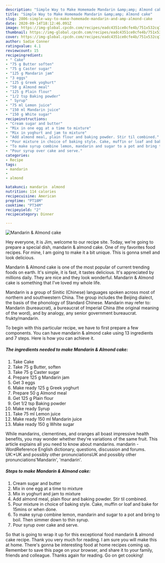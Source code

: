 ```yaml
---
description: "Simple Way to Make Homemade Mandarin &amp;amp; Almond cake"
title: "Simple Way to Make Homemade Mandarin &amp;amp; Almond cake"
slug: 2806-simple-way-to-make-homemade-mandarin-and-amp-almond-cake
date: 2020-09-14T18:12:46.091Z
image: https://img-global.cpcdn.com/recipes/eadc4351ce0cfe4b/751x532cq70/mandarin-almond-cake-recipe-main-photo.jpg
thumbnail: https://img-global.cpcdn.com/recipes/eadc4351ce0cfe4b/751x532cq70/mandarin-almond-cake-recipe-main-photo.jpg
cover: https://img-global.cpcdn.com/recipes/eadc4351ce0cfe4b/751x532cq70/mandarin-almond-cake-recipe-main-photo.jpg
author: Sadie Conner
ratingvalue: 4.1
reviewcount: 15
recipeingredient:
- " Cake"
- "75 g Butter soften"
- "75 g Caster sugar"
- "125 g Mandarin jam"
- "3 eggs"
- "125 g Greek yoghurt"
- "50 g Almond meal"
- "125 g Plain flour"
- "1/2 tsp Baking powder"
- " Syrup"
- "75 ml Lemon juice"
- "150 ml Mandarin juice"
- "150 g White sugar"
recipeinstructions:
- "Cream sugar and butter"
- "Mix in one egg at a time to mixture"
- "Mix in yoghurt and jam to mixture"
- "Add almond meal, plain flour and baking powder. Stir til combined."
- "Pour mixture in choice of baking style. Cake, muffin or loaf and bake for 15mins or when done."
- "To make syrup combine lemon, mandarin and sugar to a pot and bring to boil. Then simmer down to thin syrup."
- "Pour syrup over cake and serve."
categories:
- Recipe
tags:
- mandarin
- 
- almond

katakunci: mandarin  almond 
nutrition: 114 calories
recipecuisine: American
preptime: "PT18M"
cooktime: "PT34M"
recipeyield: "2"
recipecategory: Dinner

---
```



![Mandarin &amp; Almond cake](https://img-global.cpcdn.com/recipes/eadc4351ce0cfe4b/751x532cq70/mandarin-almond-cake-recipe-main-photo.jpg)

Hey everyone, it is Jim, welcome to our recipe site. Today, we're going to prepare a special dish, mandarin &amp; almond cake. One of my favorites food recipes. For mine, I am going to make it a bit unique. This is gonna smell and look delicious.

Mandarin &amp; Almond cake is one of the most popular of current trending foods on earth. It's simple, it is fast, it tastes delicious. It's appreciated by millions daily. They are nice and they look wonderful. Mandarin &amp; Almond cake is something that I've loved my whole life.

Mandarin is a group of Sinitic (Chinese) languages spoken across most of northern and southwestern China. The group includes the Beijing dialect, the basis of the phonology of Standard Chinese. Mandarin may refer to: Mandarin (bureaucrat), a bureaucrat of Imperial China (the original meaning of the word), and by analogy, any senior government bureaucrat. frukty/mandarin.


To begin with this particular recipe, we have to first prepare a few components. You can have mandarin &amp; almond cake using 13 ingredients and 7 steps. Here is how you can achieve it.

<!--inarticleads1-->

##### The ingredients needed to make Mandarin &amp; Almond cake:

1. Take  Cake
1. Take 75 g Butter, soften
1. Take 75 g Caster sugar
1. Prepare 125 g Mandarin jam
1. Get 3 eggs
1. Make ready 125 g Greek yoghurt
1. Prepare 50 g Almond meal
1. Get 125 g Plain flour
1. Get 1/2 tsp Baking powder
1. Make ready  Syrup
1. Take 75 ml Lemon juice
1. Make ready 150 ml Mandarin juice
1. Make ready 150 g White sugar


While mandarins, clementines, and oranges all boast impressive health benefits, you may wonder whether they&#39;re variations of the same fruit. This article explains all you need to know about mandarins. mandarin - WordReference English dictionary, questions, discussion and forums. UK:*UK and possibly other pronunciationsUK and possibly other pronunciations&#39;Mandarin&#39;, &#39;mandarin&#39;. 

<!--inarticleads2-->

##### Steps to make Mandarin &amp; Almond cake:

1. Cream sugar and butter
1. Mix in one egg at a time to mixture
1. Mix in yoghurt and jam to mixture
1. Add almond meal, plain flour and baking powder. Stir til combined.
1. Pour mixture in choice of baking style. Cake, muffin or loaf and bake for 15mins or when done.
1. To make syrup combine lemon, mandarin and sugar to a pot and bring to boil. Then simmer down to thin syrup.
1. Pour syrup over cake and serve.




So that is going to wrap it up for this exceptional food mandarin &amp; almond cake recipe. Thank you very much for reading. I am sure you will make this at home. There's gonna be interesting food at home recipes coming up. Remember to save this page on your browser, and share it to your family, friends and colleague. Thanks again for reading. Go on get cooking!
